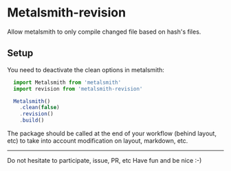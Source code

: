 # Metalsmith-revision

Allow metalsmith to only compile changed file based on hash's files.

## Setup

You need to deactivate the clean options in metalsmith:

```javascript
  import Metalsmith from 'metalsmith'
  import revision from 'metalsmith-revision'

  Metalsmith()
    .clean(false)
    .revision()
    .build()

```

The package should be called at the end of your workflow (behind layout, etc) to take into account modification on layout, markdown, etc.

----

Do not hesitate to participate, issue, PR, etc
Have fun and be nice :-)
